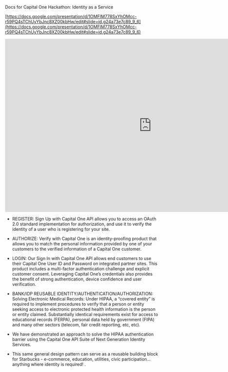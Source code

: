 
Docs for Capital One Hackathon: Identity as a Service

[https://docs.google.com/presentation/d/1OMFIM778SxYhOMcc-r59PQ4sTChUyYbJnc8XZ00kbHw/edit#slide=id.g24a73e7c89_9_6](https://docs.google.com/presentation/d/1OMFIM778SxYhOMcc-r59PQ4sTChUyYbJnc8XZ00kbHw/edit#slide=id.g24a73e7c89_9_6)

<iframe src="https://docs.google.com/presentation/d/e/2PACX-1vRxIzZoDU2-QbN9sFBIAIMjTP4dxrextJcnaZsF6SRdjlCR92Eb-Fa2fUO9GE59DFqyi-rfx3oEbmCO/embed?start=false&loop=false&delayms=3000" frameborder="0" width="960" height="569" allowfullscreen="true" mozallowfullscreen="true" webkitallowfullscreen="true"></iframe>


* REGISTER: Sign Up with Capital One API allows you to access an OAuth 2.0 standard implementation for authorization, and use it to verify the identity of a user who is registering for your site.

* AUTHORIZE: Verify with Capital One is an identity-proofing product that allows you to match the personal information provided by one of your customers to the verified information of a Capital One customer.

* LOGIN: Our Sign In with Capital One API allows end customers to use their Capital One User ID and Password on integrated partner sites. This product includes a multi-factor authentication challenge and explicit customer consent. Leveraging Capital Oneʼs credentials also provides the benefit of strong authentication, device confidence and user verification.

* BANK/IDP REUSABLE IDENTITY/AUTHENTICATION/AUTHORIZATION: Solving Electronic Medical Records: Under HIPAA, a “covered entity” is required to implement procedures to verify that a person or entity seeking access to electronic protected health information is the person or entity claimed.  Substantially identical requirements exist for access to educational records (FERPA), personal data held by government (FIPA) and many other sectors (telecom, fair credit reporting, etc, etc).  

* We have demonstrated an approach to solve the HIPAA authentication barrier using the Capital One API Suite of Next Generation Identity Services. 
* This same general design pattern can serve as a reusable building block for Starbucks -  e-commerce, education, utilities, civic participation… anything where identity is required!  .  
